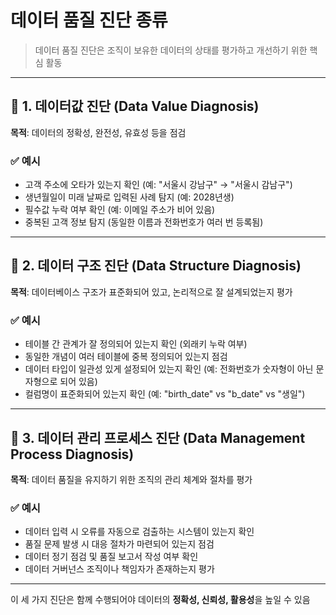 # 데이터 품질 진단 종류
> 데이터 품질 진단은 조직이 보유한 데이터의 상태를 평가하고 개선하기 위한 핵심 활동

---

## 🧪 1. 데이터값 진단 (Data Value Diagnosis)

**목적**: 데이터의 정확성, 완전성, 유효성 등을 점검

### ✅ 예시
- 고객 주소에 오타가 있는지 확인 (예: "서울시 강남구" → "서울시 감남구")
- 생년월일이 미래 날짜로 입력된 사례 탐지 (예: 2028년생)
- 필수값 누락 여부 확인 (예: 이메일 주소가 비어 있음)
- 중복된 고객 정보 탐지 (동일한 이름과 전화번호가 여러 번 등록됨)

---

## 🧱 2. 데이터 구조 진단 (Data Structure Diagnosis)

**목적**: 데이터베이스 구조가 표준화되어 있고, 논리적으로 잘 설계되었는지 평가

### ✅ 예시
- 테이블 간 관계가 잘 정의되어 있는지 확인 (외래키 누락 여부)
- 동일한 개념이 여러 테이블에 중복 정의되어 있는지 점검
- 데이터 타입이 일관성 있게 설정되어 있는지 확인 (예: 전화번호가 숫자형이 아닌 문자형으로 되어 있음)
- 컬럼명이 표준화되어 있는지 확인 (예: "birth_date" vs "b_date" vs "생일")

---

## 🔄 3. 데이터 관리 프로세스 진단 (Data Management Process Diagnosis)

**목적**: 데이터 품질을 유지하기 위한 조직의 관리 체계와 절차를 평가

### ✅ 예시
- 데이터 입력 시 오류를 자동으로 검출하는 시스템이 있는지 확인
- 품질 문제 발생 시 대응 절차가 마련되어 있는지 점검
- 데이터 정기 점검 및 품질 보고서 작성 여부 확인
- 데이터 거버넌스 조직이나 책임자가 존재하는지 평가

---

이 세 가지 진단은 함께 수행되어야 데이터의 **정확성, 신뢰성, 활용성**을 높일 수 있음
